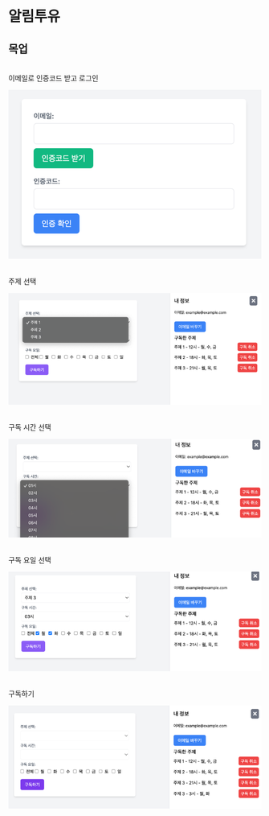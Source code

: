 # 알림투유

## 목업

<br>
이메일로 인증코드 받고 로그인

![img.png](posts/img.png)

<br>
주제 선택

![img_1.png](posts/img_1.png)

<br>
구독 시간 선택

![img_2.png](posts/img_2.png)

<br>
구독 요일 선택

![img_3.png](posts/img_3.png)

<br>
구독하기

![img_4.png](posts/img_4.png)